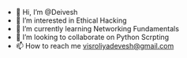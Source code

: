 - 👋 Hi, I’m @Deivesh
- 👀 I’m interested in Ethical Hacking
- 🌱 I’m currently learning Networking Fundamentals
- 💞️ I’m looking to collaborate on Python Scrpting
- 📫 How to reach me visroliyadevesh@gmail.com

<!---
Deivesh/Deivesh is a ✨ special ✨ repository because its `README.md` (this file) appears on your GitHub profile.
You can click the Preview link to take a look at your changes.
--->
